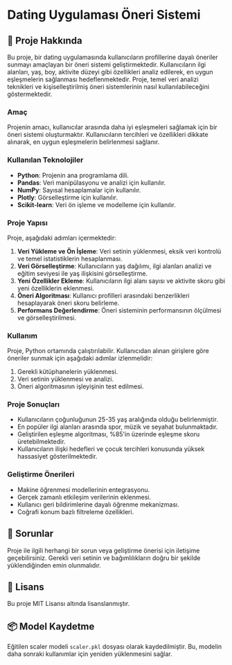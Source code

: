 # Dating Uygulaması Öneri Sistemi

## 📖 Proje Hakkında
Bu proje, bir dating uygulamasında kullanıcıların profillerine dayalı öneriler sunmayı amaçlayan bir öneri sistemi geliştirmektedir. Kullanıcıların ilgi alanları, yaş, boy, aktivite düzeyi gibi özellikleri analiz edilerek, en uygun eşleşmelerin sağlanması hedeflenmektedir. Proje, temel veri analizi teknikleri ve kişiselleştirilmiş öneri sistemlerinin nasıl kullanılabileceğini göstermektedir.

### Amaç
Projenin amacı, kullanıcılar arasında daha iyi eşleşmeleri sağlamak için bir öneri sistemi oluşturmaktır. Kullanıcıların tercihleri ve özellikleri dikkate alınarak, en uygun eşleşmelerin belirlenmesi sağlanır.

### Kullanılan Teknolojiler
- **Python**: Projenin ana programlama dili.
- **Pandas**: Veri manipülasyonu ve analizi için kullanılır.
- **NumPy**: Sayısal hesaplamalar için kullanılır.
- **Plotly**: Görselleştirme için kullanılır.
- **Scikit-learn**: Veri ön işleme ve modelleme için kullanılır.

### Proje Yapısı
Proje, aşağıdaki adımları içermektedir:
1. **Veri Yükleme ve Ön İşleme**: Veri setinin yüklenmesi, eksik veri kontrolü ve temel istatistiklerin hesaplanması.
2. **Veri Görselleştirme**: Kullanıcıların yaş dağılımı, ilgi alanları analizi ve eğitim seviyesi ile yaş ilişkisini görselleştirme.
3. **Yeni Özellikler Ekleme**: Kullanıcıların ilgi alanı sayısı ve aktivite skoru gibi yeni özelliklerin eklenmesi.
4. **Öneri Algoritması**: Kullanıcı profilleri arasındaki benzerlikleri hesaplayarak öneri skoru belirleme.
5. **Performans Değerlendirme**: Öneri sisteminin performansının ölçülmesi ve görselleştirilmesi.

### Kullanım
Proje, Python ortamında çalıştırılabilir. Kullanıcıdan alınan girişlere göre öneriler sunmak için aşağıdaki adımlar izlenmelidir:
1. Gerekli kütüphanelerin yüklenmesi.
2. Veri setinin yüklenmesi ve analizi.
3. Öneri algoritmasının işleyişinin test edilmesi.

### Proje Sonuçları
- Kullanıcıların çoğunluğunun 25-35 yaş aralığında olduğu belirlenmiştir.
- En popüler ilgi alanları arasında spor, müzik ve seyahat bulunmaktadır.
- Geliştirilen eşleşme algoritması, %85'in üzerinde eşleşme skoru üretebilmektedir.
- Kullanıcıların ilişki hedefleri ve çocuk tercihleri konusunda yüksek hassasiyet gösterilmektedir.

### Geliştirme Önerileri
- Makine öğrenmesi modellerinin entegrasyonu.
- Gerçek zamanlı etkileşim verilerinin eklenmesi.
- Kullanıcı geri bildirimlerine dayalı öğrenme mekanizması.
- Coğrafi konum bazlı filtreleme özellikleri.

## 🚧 Sorunlar
Proje ile ilgili herhangi bir sorun veya geliştirme önerisi için iletişime geçebilirsiniz. Gerekli veri setinin ve bağımlılıkların doğru bir şekilde yüklendiğinden emin olunmalıdır.

## 📄 Lisans
Bu proje MIT Lisansı altında lisanslanmıştır.

## 📦 Model Kaydetme
Eğitilen scaler modeli `scaler.pkl` dosyası olarak kaydedilmiştir. Bu, modelin daha sonraki kullanımlar için yeniden yüklenmesini sağlar.

